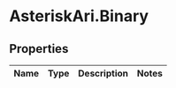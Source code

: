 # AsteriskAri.Binary

## Properties
Name | Type | Description | Notes
------------ | ------------- | ------------- | -------------
